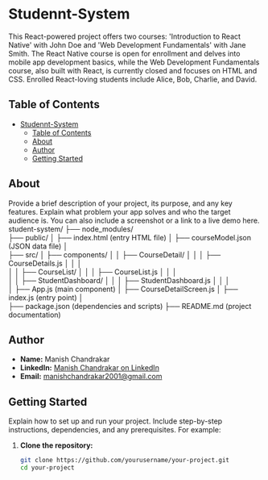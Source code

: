 # Studennt-System

This React-powered project offers two courses: 'Introduction to React Native' with John Doe and 'Web Development Fundamentals' with Jane Smith. The React Native course is open for enrollment and delves into mobile app development basics, while the Web Development Fundamentals course, also built with React, is currently closed and focuses on HTML and CSS. Enrolled React-loving students include Alice, Bob, Charlie, and David.

## Table of Contents

- [Studennt-System](#studennt-system)
  - [Table of Contents](#table-of-contents)
  - [About](#about)
  - [Author](#author)
  - [Getting Started](#getting-started)

## About

Provide a brief description of your project, its purpose, and any key features. Explain what problem your app solves and who the target audience is. You can also include a screenshot or a link to a live demo here.
student-system/
  ├── node_modules/          
  ├── public/
  │    ├── index.html       (entry HTML file)
  │    ├── courseModel.json (JSON data file)
  │    
  ├── src/
  │    ├── components/
  │    │    ├── CourseDetail/
  │    │    │    ├── CourseDetails.js
  │    │    │    
  │    │    ├── CourseList/
  │    │    │    ├── CourseList.js
  │    │    │    
  │    │    ├── StudentDashboard/
  │    │    │    ├── StudentDashboard.js
  │    │    │    
  │    ├── App.js           (main component)
  │    ├── CourseDetailScreen.js
  │    ├── index.js         (entry point)
  │    
  ├── package.json          (dependencies and scripts)
  ├── README.md             (project documentation)
  


## Author

- **Name:** Manish Chandrakar
- **LinkedIn:** [Manish Chandrakar on LinkedIn](https://www.linkedin.com/in/manish-chandrakar-23392b183/)
- **Email:** manishchandrakar2001@gmail.com


## Getting Started

Explain how to set up and run your project. Include step-by-step instructions, dependencies, and any prerequisites. For example:

1. **Clone the repository:**

   ```bash
   git clone https://github.com/yourusername/your-project.git
   cd your-project 
